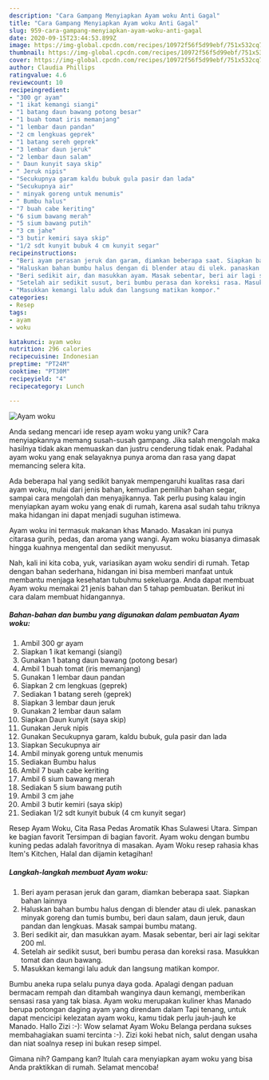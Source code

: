 ```yaml
---
description: "Cara Gampang Menyiapkan Ayam woku Anti Gagal"
title: "Cara Gampang Menyiapkan Ayam woku Anti Gagal"
slug: 959-cara-gampang-menyiapkan-ayam-woku-anti-gagal
date: 2020-09-15T23:44:53.899Z
image: https://img-global.cpcdn.com/recipes/10972f56f5d99ebf/751x532cq70/ayam-woku-foto-resep-utama.jpg
thumbnail: https://img-global.cpcdn.com/recipes/10972f56f5d99ebf/751x532cq70/ayam-woku-foto-resep-utama.jpg
cover: https://img-global.cpcdn.com/recipes/10972f56f5d99ebf/751x532cq70/ayam-woku-foto-resep-utama.jpg
author: Claudia Phillips
ratingvalue: 4.6
reviewcount: 10
recipeingredient:
- "300 gr ayam"
- "1 ikat kemangi siangi"
- "1 batang daun bawang potong besar"
- "1 buah tomat iris memanjang"
- "1 lembar daun pandan"
- "2 cm lengkuas geprek"
- "1 batang sereh geprek"
- "3 lembar daun jeruk"
- "2 lembar daun salam"
- " Daun kunyit saya skip"
- " Jeruk nipis"
- "Secukupnya garam kaldu bubuk gula pasir dan lada"
- "Secukupnya air"
- " minyak goreng untuk menumis"
- " Bumbu halus"
- "7 buah cabe keriting"
- "6 sium bawang merah"
- "5 sium bawang putih"
- "3 cm jahe"
- "3 butir kemiri saya skip"
- "1/2 sdt kunyit bubuk 4 cm kunyit segar"
recipeinstructions:
- "Beri ayam perasan jeruk dan garam, diamkan beberapa saat. Siapkan bahan lainnya"
- "Haluskan bahan bumbu halus dengan di blender atau di ulek. panaskan minyak goreng dan tumis bumbu, beri daun salam, daun jeruk, daun pandan dan lengkuas. Masak sampai bumbu matang."
- "Beri sedikit air, dan masukkan ayam. Masak sebentar, beri air lagi sekitar 200 ml."
- "Setelah air sedikit susut, beri bumbu perasa dan koreksi rasa. Masukkan tomat dan daun bawang."
- "Masukkan kemangi lalu aduk dan langsung matikan kompor."
categories:
- Resep
tags:
- ayam
- woku

katakunci: ayam woku 
nutrition: 296 calories
recipecuisine: Indonesian
preptime: "PT24M"
cooktime: "PT30M"
recipeyield: "4"
recipecategory: Lunch

---
```



![Ayam woku](https://img-global.cpcdn.com/recipes/10972f56f5d99ebf/751x532cq70/ayam-woku-foto-resep-utama.jpg)

Anda sedang mencari ide resep ayam woku yang unik? Cara menyiapkannya memang susah-susah gampang. Jika salah mengolah maka hasilnya tidak akan memuaskan dan justru cenderung tidak enak. Padahal ayam woku yang enak selayaknya punya aroma dan rasa yang dapat memancing selera kita.

Ada beberapa hal yang sedikit banyak mempengaruhi kualitas rasa dari ayam woku, mulai dari jenis bahan, kemudian pemilihan bahan segar, sampai cara mengolah dan menyajikannya. Tak perlu pusing kalau ingin menyiapkan ayam woku yang enak di rumah, karena asal sudah tahu triknya maka hidangan ini dapat menjadi suguhan istimewa.

Ayam woku ini termasuk makanan khas Manado. Masakan ini punya citarasa gurih, pedas, dan aroma yang wangi. Ayam woku biasanya dimasak hingga kuahnya mengental dan sedikit menyusut.


Nah, kali ini kita coba, yuk, variasikan ayam woku sendiri di rumah. Tetap dengan bahan sederhana, hidangan ini bisa memberi manfaat untuk membantu menjaga kesehatan tubuhmu sekeluarga. Anda dapat membuat Ayam woku memakai 21 jenis bahan dan 5 tahap pembuatan. Berikut ini cara dalam membuat hidangannya.

<!--inarticleads1-->

##### Bahan-bahan dan bumbu yang digunakan dalam pembuatan Ayam woku:

1. Ambil 300 gr ayam
1. Siapkan 1 ikat kemangi (siangi)
1. Gunakan 1 batang daun bawang (potong besar)
1. Ambil 1 buah tomat (iris memanjang)
1. Gunakan 1 lembar daun pandan
1. Siapkan 2 cm lengkuas (geprek)
1. Sediakan 1 batang sereh (geprek)
1. Siapkan 3 lembar daun jeruk
1. Gunakan 2 lembar daun salam
1. Siapkan  Daun kunyit (saya skip)
1. Gunakan  Jeruk nipis
1. Gunakan Secukupnya garam, kaldu bubuk, gula pasir dan lada
1. Siapkan Secukupnya air
1. Ambil  minyak goreng untuk menumis
1. Sediakan  Bumbu halus
1. Ambil 7 buah cabe keriting
1. Ambil 6 sium bawang merah
1. Sediakan 5 sium bawang putih
1. Ambil 3 cm jahe
1. Ambil 3 butir kemiri (saya skip)
1. Sediakan 1/2 sdt kunyit bubuk (4 cm kunyit segar)


Resep Ayam Woku, Cita Rasa Pedas Aromatik Khas Sulawesi Utara. Simpan ke bagian favorit Tersimpan di bagian favorit. Ayam woku dengan bumbu kuning pedas adalah favoritnya di masakan. Ayam Woku resep rahasia khas Item&#39;s Kitchen, Halal dan dijamin ketagihan! 

<!--inarticleads2-->

##### Langkah-langkah membuat Ayam woku:

1. Beri ayam perasan jeruk dan garam, diamkan beberapa saat. Siapkan bahan lainnya
1. Haluskan bahan bumbu halus dengan di blender atau di ulek. panaskan minyak goreng dan tumis bumbu, beri daun salam, daun jeruk, daun pandan dan lengkuas. Masak sampai bumbu matang.
1. Beri sedikit air, dan masukkan ayam. Masak sebentar, beri air lagi sekitar 200 ml.
1. Setelah air sedikit susut, beri bumbu perasa dan koreksi rasa. Masukkan tomat dan daun bawang.
1. Masukkan kemangi lalu aduk dan langsung matikan kompor.


Bumbu aneka rupa selalu punya daya goda. Apalagi dengan paduan bermacam rempah dan ditambah wanginya daun kemangi, memberikan sensasi rasa yang tak biasa. Ayam woku merupakan kuliner khas Manado berupa potongan daging ayam yang direndam dalam Tapi tenang, untuk dapat mencicipi kelezatan ayam woku, kamu tidak perlu jauh-jauh ke Manado. Hallo Zizi :-): Wow selamat Ayam Woku Belanga perdana sukses membahagiakan suami tercinta :-). Zizi koki hebat nich, salut dengan usaha dan niat soalnya resep ini bukan resep simpel. 

Gimana nih? Gampang kan? Itulah cara menyiapkan ayam woku yang bisa Anda praktikkan di rumah. Selamat mencoba!
